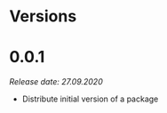 Versions
========

0.0.1
========

_Release date: 27.09.2020_

- Distribute initial version of a package
